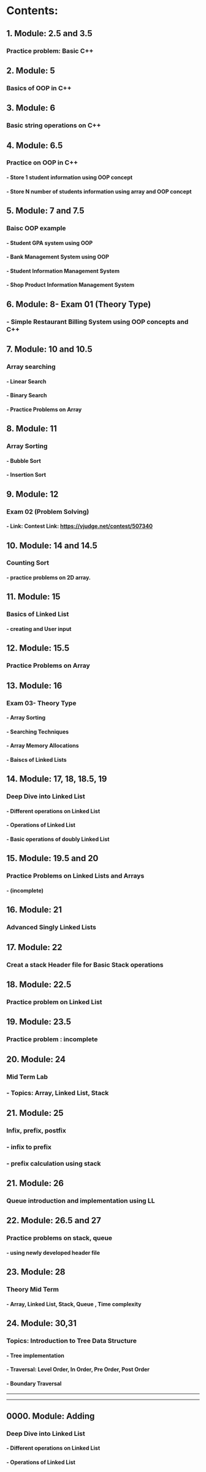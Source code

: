 # Contents:
## 1. Module: 2.5 and 3.5
###   Practice problem: Basic C++
## 2. Module: 5
###   Basics of OOP in C++
## 3. Module: 6
###   Basic string operations on C++
## 4. Module: 6.5
###   Practice on OOP in C++
#### - Store 1 student information using OOP concept
#### - Store N number of students information using array and OOP concept
## 5. Module: 7 and 7.5
###   Baisc OOP example
#### - Student GPA system using OOP
#### - Bank Management System using OOP
#### - Student Information Management System
#### - Shop Product Information Management System
## 6. Module: 8- Exam 01 (Theory Type) 
### - Simple Restaurant Billing System using OOP concepts and C++
## 7. Module: 10 and 10.5
###   Array searching
#### - Linear Search
#### - Binary Search
#### - Practice Problems on Array
## 8. Module: 11
###   Array Sorting
#### - Bubble Sort
#### - Insertion Sort
## 9. Module: 12
###   Exam 02 (Problem Solving)
#### - Link: Contest Link: https://vjudge.net/contest/507340
## 10. Module: 14 and 14.5
###   Counting Sort
#### - practice problems on 2D array. 
## 11. Module: 15 
###   Basics of Linked List
#### - creating and User input
## 12. Module: 15.5
###   Practice Problems on Array
## 13. Module: 16
###   Exam 03- Theory Type
#### - Array Sorting
#### - Searching Techniques
#### - Array Memory Allocations
#### - Baiscs of Linked Lists
## 14. Module: 17, 18, 18.5, 19
###   Deep Dive into Linked List
#### - Different operations on Linked List
#### - Operations of Linked List
#### - Basic operations of doubly Linked List
## 15. Module: 19.5 and 20
###   Practice Problems on Linked Lists and Arrays
#### - (incomplete)
## 16. Module: 21
###   Advanced Singly Linked Lists
## 17. Module: 22
###   Creat a stack Header file for Basic Stack operations
## 18. Module: 22.5
###   Practice problem on Linked List
## 19. Module: 23.5
###   Practice problem : incomplete
## 20. Module: 24
###   Mid Term Lab
### - Topics: Array, Linked List, Stack
## 21. Module: 25
###   Infix, prefix, postfix 
### - infix to prefix
### - prefix calculation using stack
## 21. Module: 26
###   Queue introduction and implementation using LL
## 22. Module: 26.5 and 27
###   Practice problems on stack, queue
#### - using newly developed header file
## 23. Module: 28
###   Theory Mid Term
#### - Array, Linked List, Stack, Queue , Time complexity
## 24. Module: 30,31
### Topics: Introduction to Tree Data Structure
#### - Tree implementation 
#### - Traversal: Level Order, In Order, Pre Order, Post Order
#### - Boundary Traversal


------------------------------------
--------------------------------------
## 0000. Module: Adding
###   Deep Dive into Linked List
#### - Different operations on Linked List
#### - Operations of Linked List

